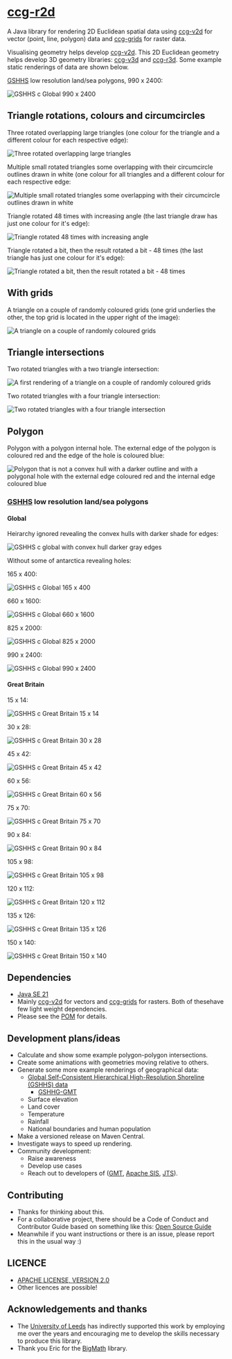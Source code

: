 # [ccg-r2d](https://github.com/agdturner/ccg-r2d)
A Java library for rendering 2D Euclidean spatial data using [ccg-v2d](https://github.com/agdturner/ccg-v2d) for vector (point, line, polygon) data and [ccg-grids](https://github.com/agdturner/ccg-grids) for raster data.

Visualising geometry helps develop [ccg-v2d](https://github.com/agdturner/ccg-v2d).  This 2D Euclidean geometry helps develop 3D geometry libraries: [ccg-v3d](https://github.com/agdturner/ccg-v3d) and [ccg-r3d](https://github.com/agdturner/ccg-r3d). Some example static renderings of data are shown below.

[GSHHS](https://www.ngdc.noaa.gov/mgg/shorelines/data/gshhg/latest/) low resolution land/sea polygons, 990 x 2400:

<img alt="GSHHS c Global 990 x 2400" src="data/output/test/gshhs_g_polygons3_nrows990_ncols2400.png" />


## Triangle rotations, colours and circumcircles

Three rotated overlapping large triangles (one colour for the triangle and a different colour for each respective edge):

<img alt="Three rotated overlapping large triangles" src="data/output/test/test1.png" />

Multiple small rotated triangles some overlapping with their circumcircle outlines drawn in white (one colour for all triangles and a different colour for each respective edge:

<img alt="Multiple small rotated triangles some overlapping with their circumcircle outlines drawn in white" src="data/output/test/test2.png" />

Triangle rotated 48 times with increasing angle (the last triangle draw has just one colour for it's edge):

<img alt="Triangle rotated 48 times with increasing angle" src="data/output/test/test3.png" />

Triangle rotated a bit, then the result rotated a bit - 48 times (the last triangle has just one colour for it's edge):

<img alt="Triangle rotated a bit, then the result rotated a bit - 48 times" src="data/output/test/test4.png" />

## With grids

A triangle on a couple of randomly coloured grids (one grid underlies the other, the top grid is located in the upper right of the image):

<img alt="A triangle on a couple of randomly coloured grids" src="data/output/test/test0_grid.png" />

## Triangle intersections

Two rotated triangles with a two triangle intersection:

<img alt="A first rendering of a triangle on a couple of randomly coloured grids" src="data/output/test/test6.png" />

Two rotated triangles with a four triangle intersection:

<img alt="Two rotated triangles with a four triangle intersection" src="data/output/test/test7.png" />

## Polygon

Polygon with a polygon internal hole. The external edge of the polygon is coloured red and the edge of the hole is coloured blue:

<img alt="Polygon that is not a convex hull with a darker outline and with a polygonal hole with the external edge coloured red and the internal edge coloured blue" src="data/output/test/test_polygons2_nrows150_ncols150.png" />

### [GSHHS](https://www.ngdc.noaa.gov/mgg/shorelines/data/gshhg/latest/) low resolution land/sea polygons

#### Global

Heirarchy ignored revealing the convex hulls with darker shade for edges:

<img alt="GSHHS c global with convex hull darker gray edges" src="data/output/test/gshhs_g_polygons3_ch.png" />

Without some of antarctica revealing holes:

165 x 400:

<img alt="GSHHS c Global 165 x 400" src="data/output/test/gshhs_g_polygons3_nrows165_ncols400.png" />

660 x 1600:

<img alt="GSHHS c Global 660 x 1600" src="data/output/test/gshhs_g_polygons3_nrows660_ncols1600.png" />

825 x 2000:

<img alt="GSHHS c Global 825 x 2000" src="data/output/test/gshhs_g_polygons3_nrows825_ncols2000.png" />

990 x 2400:

<img alt="GSHHS c Global 990 x 2400" src="data/output/test/gshhs_g_polygons3_nrows990_ncols2400.png" />

#### Great Britain

15 x 14:

<img alt="GSHHS c Great Britain 15 x 14" src="data/output/test/gshhs_gb_polygons3_nrows15_ncols14.png" />

30 x 28:

<img alt="GSHHS c Great Britain 30 x 28" src="data/output/test/gshhs_gb_polygons3_nrows30_ncols28.png" />

45 x 42:

<img alt="GSHHS c Great Britain 45 x 42" src="data/output/test/gshhs_gb_polygons3_nrows45_ncols42.png" />

60 x 56:

<img alt="GSHHS c Great Britain 60 x 56" src="data/output/test/gshhs_gb_polygons3_nrows60_ncols56.png" />

75 x 70:

<img alt="GSHHS c Great Britain 75 x 70" src="data/output/test/gshhs_gb_polygons3_nrows75_ncols70.png" />

90 x 84:

<img alt="GSHHS c Great Britain 90 x 84" src="data/output/test/gshhs_gb_polygons3_nrows90_ncols84.png" />

105 x 98:

<img alt="GSHHS c Great Britain 105 x 98" src="data/output/test/gshhs_gb_polygons3_nrows105_ncols98.png" />

120 x 112:

<img alt="GSHHS c Great Britain 120 x 112" src="data/output/test/gshhs_gb_polygons3_nrows120_ncols112.png" />

135 x 126:

<img alt="GSHHS c Great Britain 135 x 126" src="data/output/test/gshhs_gb_polygons3_nrows135_ncols126.png" />

150 x 140:

<img alt="GSHHS c Great Britain 150 x 140" src="data/output/test/gshhs_gb_polygons3_nrows150_ncols140.png" />

## Dependencies
- [Java SE 21](https://en.wikipedia.org/wiki/Java_version_history#Java_SE_21)
- Mainly [ccg-v2d](https://github.com/agdturner/ccg-v2d) for vectors and [ccg-grids](https://github.com/agdturner/ccg-grids) for rasters. Both of thesehave few light weight dependencies.
- Please see the [POM](https://github.com/agdturner/ccg-r2d/blob/master/pom.xml) for details.

## Development plans/ideas
- Calculate and show some example polygon-polygon intersections.
- Create some animations with geometries moving relative to others. 
- Generate some more example renderings of geographical data:
  - [Global Self-Consistent Hierarchical High-Resolution Shoreline (GSHHS) data](https://www.ngdc.noaa.gov/mgg/shorelines/data/gshhg/latest/)
    - [GSHHG-GMT](https://github.com/GenericMappingTools/gshhg-gmt)
  - Surface elevation
  - Land cover
  - Temperature
  - Rainfall
  - National boundaries and human population
- Make a versioned release on Maven Central.
- Investigate ways to speed up rendering.
- Community development:
  - Raise awareness
  - Develop use cases
  - Reach out to developers of ([GMT](https://github.com/GenericMappingTools/gmt), [Apache SIS](https://github.com/apache/sis), [JTS](https://github.com/locationtech/jts)).

## Contributing
- Thanks for thinking about this.
- For a collaborative project, there should be a Code of Conduct and Contributor Guide based on something like this: [Open Source Guide](https://opensource.guide/)
- Meanwhile if you want instructions or there is an issue, please report this in the usual way :)

## LICENCE
- [APACHE LICENSE, VERSION 2.0](https://www.apache.org/licenses/LICENSE-2.0)
- Other licences are possible!

## Acknowledgements and thanks
- The [University of Leeds](http://www.leeds.ac.uk) has indirectly supported this work by employing me over the years and encouraging me to develop the skills necessary to produce this library.
- Thank you Eric for the [BigMath](https://github.com/eobermuhlner/big-math) library.
